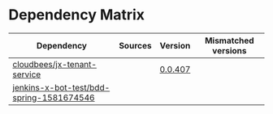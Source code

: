 # Dependency Matrix

Dependency | Sources | Version | Mismatched versions
---------- | ------- | ------- | -------------------
[cloudbees/jx-tenant-service](https://github.com/cloudbees/jx-tenant-service) |  | [0.0.407](https://github.com/cloudbees/jx-tenant-service/releases/tag/v0.0.407) | 
[jenkins-x-bot-test/bdd-spring-1581674546](https://github.com/jenkins-x-bot-test/bdd-spring-1581674546.git) |  | []() | 
